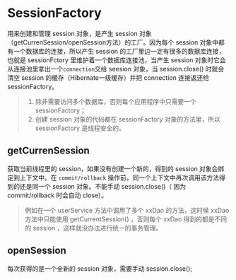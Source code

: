 # SessionFactory

用来创建和管理 session 对象，是产生 session 对象（getCurrenSession/openSession方法）的工厂。因为每个 session 对象中都有一个数据库的连接，所以产生 session 的工厂里边一定有很多的数据库连接，也就是 sessionFctory 里维护着一个数据库连接池，当产生 session 对象时它会从连接池里拿出一个`connection`交给 seesion 对象，当 session.close() 时就会清空 session 的缓存（Hibernate一级缓存）并把 connection 连接返还给 sessionFactory。

> 1. 除非需要访问多个数据库，否则每个应用程序中只需要一个 sessionFactory；
> 2. 创建 session 对象的代码都在 sessionFactory 对象的方法里，所以 sessionFactory 是线程安全的。

## getCurrenSession

获取当前线程里的 session，如果没有创建一个新的，得到的 session 对象会绑定到上下文中。在 `commit/rollback` 操作前，同一个上下文中再次调用该方法得到的还是同一个 session 对象。不能手动 session.close()（ 因为commit/rollback 时会自动 close）。

> 例如在一个 userService 方法中调用了多个 xxDao 的方法，这时候 xxDao 方法中只能使用 getCurrentSession() ，否则每个 xxDao 得到的都是不同的 session ，这样就没办法进行统一的事务管理。

## openSession

每次获得的是一个全新的 session 对象，需要手动 session.close();